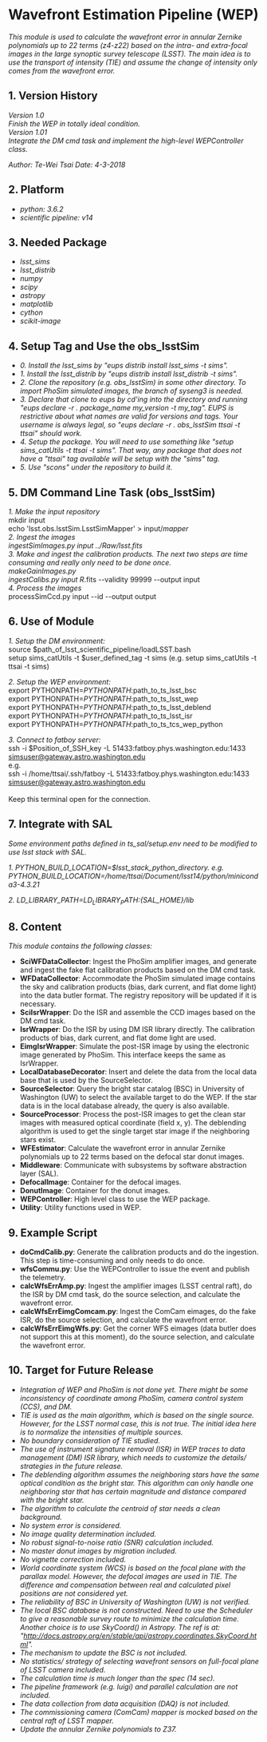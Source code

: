 # Wavefront Estimation Pipeline (WEP)

*This module is used to calculate the wavefront error in annular Zernike polynomials up to 22 terms (z4-z22) based on the intra- and extra-focal images in the large synoptic survey telescope (LSST). The main idea is to use the transport of intensity (TIE) and assume the change of intensity only comes from the wavefront error.*

## 1. Version History

*Version 1.0*
<br/>
*Finish the WEP in totally ideal condition.*
<br/>
*Version 1.01*
<br/>
*Integrate the DM cmd task and implement the high-level WEPController class.*

*Author: Te-Wei Tsai*
*Date: 4-3-2018*

## 2. Platform

- *python: 3.6.2*
- *scientific pipeline: v14*

## 3. Needed Package

- *lsst_sims*
- *lsst_distrib*
- *numpy*
- *scipy*
- *astropy*
- *matplotlib*
- *cython*
- *scikit-image*

## 4. Setup Tag and Use the obs_lsstSim

- *0. Install the lsst_sims by "eups distrib install lsst_sims -t sims".*
- *1. Install the lsst_distrib by "eups distrib install lsst_distrib -t sims".*
- *2. Clone the repository (e.g. obs_lsstSim) in some other directory. To import PhoSim simulated images, the branch of syseng3 is needed.*
- *3. Declare that clone to eups by cd'ing into the directory and running "eups declare -r . package_name my_version -t my_tag". EUPS is restrictive about what names are valid for versions and tags. Your username is always legal, so "eups declare -r . obs_lsstSim ttsai -t ttsai" should work.*
- *4. Setup the package. You will need to use something like "setup sims_catUtils -t ttsai -t sims".  That way, any package that does not have a "ttsai" tag available will be setup with the "sims" tag.*
- *5. Use "scons" under the repository to build it.*

## 5. DM Command Line Task (obs_lsstSim)

*1. Make the input repository*
<br/>
mkdir input
<br/>
echo 'lsst.obs.lsstSim.LsstSimMapper' > input/_mapper
<br/>
*2. Ingest the images*
<br/>
ingestSimImages.py input ../Raw/lsst_*.fits
<br/>
*3. Make and ingest the calibration products. The next two steps are time consuming and really only need to be done once*.
<br/>
makeGainImages.py
<br/>
ingestCalibs.py input R*.fits --validity 99999 --output input
<br/>
*4. Process the images*
<br/>
processSimCcd.py input --id --output output

## 6. Use of Module

*1. Setup the DM environment:*
<br/>
source $path_of_lsst_scientific_pipeline/loadLSST.bash
<br/>
setup sims_catUtils -t $user_defined_tag -t sims
(e.g. setup sims_catUtils -t ttsai -t sims)

*2. Setup the WEP environment:*
<br/>
export PYTHONPATH=$PYTHONPATH:$path_to_ts_lsst_bsc
<br/>
export PYTHONPATH=$PYTHONPATH:$path_to_ts_lsst_wep
<br/>
export PYTHONPATH=$PYTHONPATH:$path_to_ts_lsst_deblend
<br/>
export PYTHONPATH=$PYTHONPATH:$path_to_ts_lsst_isr
<br/>
export PYTHONPATH=$PYTHONPATH:$path_to_ts_tcs_wep_python

*3. Connect to fatboy server:*
<br/>
ssh -i $Position_of_SSH_key -L 51433:fatboy.phys.washington.edu:1433 simsuser@gateway.astro.washington.edu
<br/>
e.g. 
<br/>
ssh -i /home/ttsai/.ssh/fatboy -L 51433:fatboy.phys.washington.edu:1433 simsuser@gateway.astro.washington.edu
<br/>
<br/>
Keep this terminal open for the connection.

## 7. Integrate with SAL

*Some environment paths defined in ts_sal/setup.env need to be modified to use lsst stack with SAL.*

*1. PYTHON_BUILD_LOCATION=$lsst_stack_python_directory. e.g. PYTHON_BUILD_LOCATION=/home/ttsai/Document/lsst14/python/miniconda3-4.3.21*

*2. LD_LIBRARY_PATH=$LD_LIBRARY_PATH:${SAL_HOME}/lib*

## 8. Content

*This module contains the following classes:*

- **SciWFDataCollector**: Ingest the PhoSim amplifier images, and generate and ingest the fake flat calibration products based on the DM cmd task.
- **WFDataCollector**: Accommodate the PhoSim simulated image contains the sky and calibration products (bias, dark current, and flat dome light) into the data butler format. The registry repository will be updated if it is necessary.
- **SciIsrWrapper**: Do the ISR and assemble the CCD images based on the DM cmd task.
- **IsrWrapper**: Do the ISR by using DM ISR library directly. The calibration products of bias, dark current, and flat dome light are used.
- **EimgIsrWrapper**: Simulate the post-ISR image by using the electronic image generated by PhoSim. This interface keeps the same as IsrWrapper.
- **LocalDatabaseDecorator**: Insert and delete the data from the local data base that is used by the SourceSelector.
- **SourceSelector**: Query the bright star catalog (BSC) in University of Washington (UW) to select the available target to do the WEP. If the star data is in the local database already, the query is also available.
- **SourceProcessor**: Process the post-ISR images to get the clean star images with measured optical coordinate (field x, y). The deblending algorithm is used to get the single target star image if the neighboring stars exist.
- **WFEstimator**: Calculate the wavefront error in annular Zernike polynomials up to 22 terms based on the defocal star donut images.
- **Middleware**: Communicate with subsystems by software abstraction layer (SAL).
- **DefocalImage**: Container for the defocal images.
- **DonutImage**: Container for the donut images.
- **WEPController**: High level class to use the WEP package.
- **Utility**: Utility functions used in WEP.

## 9. Example Script

- **doCmdCalib.py**: Generate the calibration products and do the ingestion. This step is time-consuming and only needs to do once.
- **wfsCommu.py**: Use the WEPController to issue the event and publish the telemetry.
- **calcWfsErrAmp.py**: Ingest the amplifier images (LSST central raft), do the ISR by DM cmd task, do the source selection, and calculate the wavefront error.
- **calcWfsErrEimgComcam.py**: Ingest the ComCam eimages, do the fake ISR, do the source selection, and calculate the wavefront error.
- **calcWfsErrEimgWfs.py**: Get the corner WFS eimages (data butler does not support this at this moment), do the source selection, and calculate the wavefront error.

## 10. Target for Future Release

- *Integration of WEP and PhoSim is not done yet. There might be some inconsistency of coordinate among PhoSim, camera control system (CCS), and DM.*
- *TIE is used as the main algorithm, which is based on the single source. However, for the LSST normal case, this is not true. The initial idea here is to normalize the intensities of multiple sources.*
- *No boundary consideration of TIE studied.*
- *The use of instrument signature removal (ISR) in WEP traces to data management (DM) ISR library, which needs to customize the details/ strategies in the future release.*
- *The deblending algorithm assumes the neighboring stars have the same optical condition as the bright star. This algorithm can only handle one neighboring star that has certain magnitude and distance compared with the bright star.*
- *The algorithm to calculate the centroid of star needs a clean background.*
- *No system error is considered.*
- *No image quality determination included.*
- *No robust signal-to-noise ratio (SNR) calculation included.*
- *No master donut images by migration included.*
- *No vignette correction included.*
- *World coordinate system (WCS) is based on the focal plane with the parallax model. However, the defocal images are used in TIE. The difference and compensation between real and calculated pixel positions are not considered yet.*
- *The reliability of BSC in University of Washington (UW) is not verified.*
- *The local BSC database is not constructed. Need to use the Scheduler to give a reasonable survey route to minimize the calculation time. Another choice is to use SkyCoord() in Astropy. The ref is at: "http://docs.astropy.org/en/stable/api/astropy.coordinates.SkyCoord.html".*
- *The mechanism to update the BSC is not included.*
- *No statistics/ strategy of selecting wavefront sensors on full-focal plane of LSST camera included.*
- *The calculation time is much longer than the spec (14 sec).*
- *The pipeline framework (e.g. luigi) and parallel calculation are not included.*
- *The data collection from data acquisition (DAQ) is not included.*
- *The commissioning camera (ComCam) mapper is mocked based on the central raft of LSST mapper.*
- *Update the annular Zernike polynomials to Z37.*
